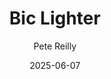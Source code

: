 ---
title: Bic Lighter
author: Pete Reilly
date: 2025-06-07
tags: essays
category: signs
altimg: shoe
order: 4
layout: essay.njk
---